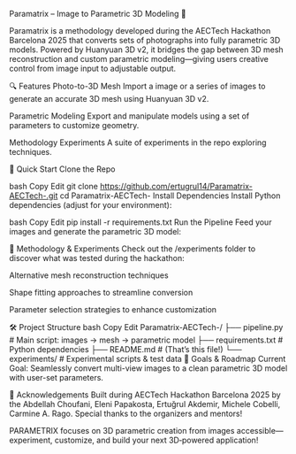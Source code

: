Paramatrix – Image to Parametric 3D Modeling 🧩

Paramatrix is a methodology developed during the AECTech Hackathon Barcelona 2025 that converts sets of photographs into fully parametric 3D models. 
Powered by Huanyuan 3D v2, it bridges the gap between 3D mesh reconstruction and custom parametric modeling—giving users creative control from image input to adjustable output.

🔍 Features
Photo-to-3D Mesh
Import a image or a series of images to generate an accurate 3D mesh using Huanyuan 3D v2.

Parametric Modeling
Export and manipulate models using a set of parameters to customize geometry.

Methodology Experiments
A suite of experiments in the repo exploring techniques.

🚀 Quick Start
Clone the Repo

bash
Copy
Edit
git clone https://github.com/ertugrul14/Paramatrix-AECTech-.git
cd Paramatrix-AECTech-
Install Dependencies
Install Python dependencies (adjust for your environment):

bash
Copy
Edit
pip install -r requirements.txt
Run the Pipeline
Feed your images and generate the parametric 3D model:

🧪 Methodology & Experiments
Check out the /experiments folder to discover what was tested during the hackathon:

Alternative mesh reconstruction techniques

Shape fitting approaches to streamline conversion

Parameter selection strategies to enhance customization


🛠️ Project Structure
bash
Copy
Edit
Paramatrix-AECTech-/
├── pipeline.py             # Main script: images → mesh → parametric model
├── requirements.txt        # Python dependencies
├── README.md               # (That’s this file!)
└── experiments/            # Experimental scripts & test data
🎯 Goals & Roadmap
Current Goal: Seamlessly convert multi-view images to a clean parametric 3D model with user-set parameters.


👥 Acknowledgements
Built during AECTech Hackathon Barcelona 2025 by the Abdellah Choufani, Eleni Papakosta, Ertuğrul Akdemir, Michele Cobelli, Carmine A. Rago. Special thanks to the organizers and mentors!

PARAMETRIX focuses on 3D parametric creation from images accessible—experiment, customize, and build your next 3D‑powered application!
